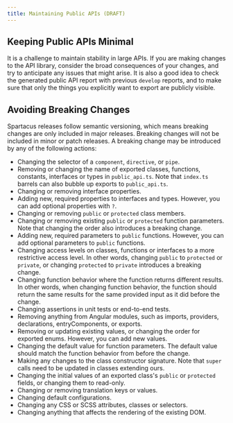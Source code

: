 ```yaml
---
title: Maintaining Public APIs (DRAFT)
---
```


## Keeping Public APIs Minimal

It is a challenge to maintain stability in large APIs. If you are making changes to the API library, consider the broad consequences of your changes, and try to anticipate any issues that might arise. It is also a good idea to check the generated public API report with previous `develop` reports, and to make sure that only the things you explicitly want to export are publicly visible.

## Avoiding Breaking Changes

Spartacus releases follow semantic versioning, which means breaking changes are only included in major releases. Breaking changes will not be included in minor or patch releases. A breaking change may be introduced by any of the following actions:

- Changing the selector of a `component`, `directive`, or `pipe`.
- Removing or changing the name of exported classes, functions, constants, interfaces or types in `public_api.ts`. Note that `index.ts` barrels can also bubble up exports to `public_api.ts`.
- Changing or removing interface properties.
- Adding new, required properties to interfaces and types. However, you can add optional properties with `?`.
- Changing or removing `public` or `protected` class members.
- Changing or removing existing `public` or `protected` function parameters. Note that changing the order also introduces a breaking change.
- Adding new, required parameters to `public` functions. However, you can add optional parameters to `public` functions.
- Changing access levels on classes, functions or interfaces to a more restrictive access level. In other words, changing `public` to `protected` or `private`, or changing `protected` to `private` introduces a breaking change.
- Changing function behavior where the function returns different results. In other words, when changing function behavior, the function should return the same results for the same provided input as it did before the change.
- Changing assertions in unit tests or end-to-end tests.
- Removing anything from Angular modules, such as imports, providers, declarations, entryComponents, or exports.
- Removing or updating existing values, or changing the order for exported enums. However, you can add new values.
- Changing the default value for function parameters. The default value should match the function behavior from before the change.
- Making any changes to the class constructor signature. Note that `super` calls need to be updated in classes extending ours.
- Changing the initial values of an exported class's `public` or `protected` fields, or changing them to read-only.
- Changing or removing translation keys or values.
- Changing default configurations.
- Changing any CSS or SCSS attributes, classes or selectors.
- Changing anything that affects the rendering of the existing DOM.
